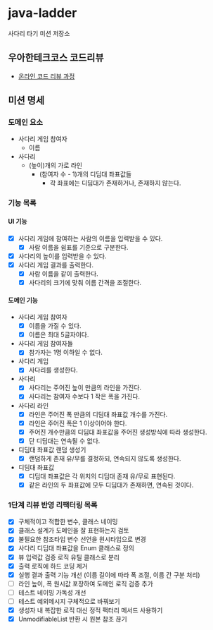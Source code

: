 # java-ladder

사다리 타기 미션 저장소

## 우아한테크코스 코드리뷰

- [온라인 코드 리뷰 과정](https://github.com/woowacourse/woowacourse-docs/blob/master/maincourse/README.md)

## 미션 명세

### 도메인 요소

- 사다리 게임 참여자
    - 이름
- 사다리
    - (높이)개의 가로 라인
        - (참여자 수 - 1)개의 디딤대 좌표값들
            - 각 좌표에는 디딤대가 존재하거나, 존재하지 않는다.

### 기능 목록

#### UI 기능

- [x] 사다리 게임에 참여하는 사람의 이름을 입력받을 수 있다.
    - [x] 사람 이름을 쉼표를 기준으로 구분한다.
- [x] 사다리의 높이를 입력받을 수 있다.
- [x] 사다리 게임 결과를 출력한다.
    - [x] 사람 이름을 같이 출력한다.
    - [x] 사다리의 크기에 맞춰 이름 간격을 조절한다.

#### 도메인 기능

- 사다리 게임 참여자
    - [x] 이름을 가질 수 있다.
    - [x] 이름은 최대 5글자이다.
- 사다리 게임 참여자들
    - [x] 참가자는 1명 이하일 수 없다.
- 사다리 게임
    - [x] 사다리를 생성한다.
- 사다리
    - [x] 사다리는 주어진 높이 만큼의 라인을 가진다.
    - [x] 사다리는 참여자 수보다 1 작은 폭을 가진다.
- 사다리 라인
    - [x] 라인은 주어진 폭 만큼의 디딤대 좌표값 개수를 가진다.
    - [x] 라인은 주어진 폭은 1 이상이어야 한다.
    - [x] 주어진 개수만큼의 디딤대 좌표값을 주어진 생성방식에 따라 생성한다.
    - [x] 단 디딤대는 연속될 수 없다.
- 디딤대 좌표값 랜덤 생성기
    - [x] 랜덤하게 존재 유/무를 결정하되, 연속되지 않도록 생성한다.
- 디딤대 좌표값
    - [x] 디딤대 좌표값은 각 위치의 디딤대 존재 유/무로 표현된다.
    - [x] 같은 라인의 두 좌표값에 모두 디딤대가 존재하면, 연속된 것이다.

### 1단계 리뷰 반영 리팩터링 목록

- [x] 구체적이고 적합한 변수, 클래스 네이밍
- [x] 클래스 설계가 도메인을 잘 표현하는지 검토
- [x] 불필요한 참조타입 변수 선언을 원시타입으로 변경
- [x] 사다리 디딤대 좌표값을 Enum 클래스로 정의
- [x] 뷰 입력값 검증 로직 유틸 클래스로 분리
- [x] 출력 로직에 하드 코딩 제거
- [x] 실행 결과 출력 기능 개선 (이름 길이에 따라 폭 조절, 이름 간 구분 처리)
- [ ] 라인 높이, 폭 원시값 포장하여 도메인 로직 검증 추가
- [ ] 테스트 네이밍 가독성 개선
- [ ] 테스트 예외메시지 구체적으로 바꿔보기
- [x] 생성자 내 복잡한 로직 대신 정적 팩터리 메서드 사용하기
- [x] UnmodifiableList 반환 시 원본 참조 끊기
